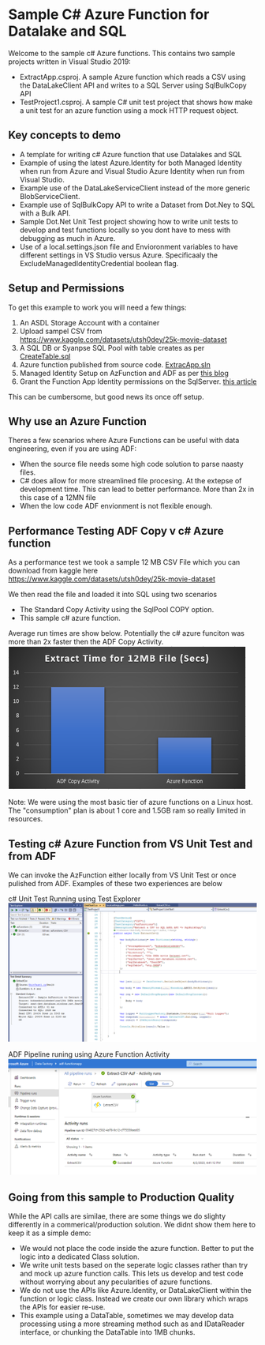 # Sample C# Azure Function for Datalake and SQL
Welcome to the sample c# Azure functions. This contains two sample projects written in Visual Studio 2019:
- ExtractApp.csproj. A sample Azure function which reads a CSV using the DataLakeClient API and writes to a SQL Server using SqlBulkCopy API
- TestProject1.csproj. A sample C# unit test project that shows how make a unit test for an azure function using a mock HTTP request object.

## Key concepts to demo
- A template for writing c# Azure function that use Datalakes and SQL
- Example of using the latest Azure.Identity for both Managed Identity when run from Azure and Visual Studio Azure Identity when run from Visual Studio.
- Example use of the DataLakeServiceClient instead of the more generic BlobServiceClient.
- Example use of SqlBulkCopy API to write a Dataset from Dot.Ney to SQL with a Bulk API.
- Sample Dot.Net Unit Test project showing how to write unit tests to develop and test functions locally so you dont have to mess with debugging as much in Azure.
- Use of a local.settings.json file and Envioronment variables to have different settings in VS Studio versus Azure. Specificaaly the ExcludeManagedIdentityCredential boolean flag.

## Setup and Permissions
To get this example to work you will need a few things:

1. An ASDL Storage Account with a container
2. Upload sampel CSV from https://www.kaggle.com/datasets/utsh0dey/25k-movie-dataset
3. A SQL DB or Syanpse SQL Pool with table creates as per [CreateTable.sql](Minimal/C#/CreateTable.sql)
4. Azure function published from source code. [ExtracApp.sln](Minimal/C%23/ExtractApp.sln)
5. Managed Identity Setup on AzFunction and ADF as per [this blog](https://prodata.ie/2022/06/16/enabling-managed-identity-authentication-on-azure-functions-in-data-factory/)
6. Grant the Function App Identity permissions on the SqlServer. [this article](https://learn.microsoft.com/en-us/azure/azure-functions/functions-identity-access-azure-sql-with-managed-identity)

This can be cumbersome, but good news its once off setup.

## Why use an Azure Function 
Theres a few scenarios where Azure Functions can be useful with data engineering, even if you are using ADF:
- When the source file needs some high code solution to parse naasty files.
- C# does allow for more streamlined file procesing. At the extepse of development time. This can lead to better performance. More than 2x in this case of a 12MN file
- When the low code ADF envionment is not flexible enough.

## Performance Testing ADF Copy v c# Azure function

As a performance test we took a sample 12 MB CSV File which you can download from kaggle here
https://www.kaggle.com/datasets/utsh0dey/25k-movie-dataset

We then read the file and loaded it into SQL using two scenarios
- The Standard Copy Activity using the SqlPool COPY option.
- This sample c# azure function.

Average run times are show below. Potentially the c# azure funciton was more than 2x faster then the ADF Copy Activity.
![Performance Comparison](Performance.PNG)

Note: We were using the most basic tier of azure functions on a Linux host. The "consumption" plan is about 1 core and 1.5GB ram so really limited in resources.

## Testing c# Azure Function from VS Unit Test and from ADF
We can invoke the AzFunction either locally from VS Unit Test or once pulished from ADF. Examples of these two experiences are below

c# Unit Test Running using Test Explorer
![C# Unit Test ](UnitTest.PNG)

ADF Pipeline runing using Azure Function Activity
![ADF Unit Test ](ADF.PNG)

## Going from this sample to Production Quality
While the API calls are similae, there are some things we do slighty differently in a commerical/production solution. We didnt show them here to keep it as a simple demo:

- We would not place the code inside the azure function. Better to put the logic into a dedicated Class solution.  
- We write unit tests based on the seperate logic classes rather than try and mock up azure function calls. This lets us develop and test code without worrying about any pecularities of azure functions.
- We do not use the APIs like Azure.Identity, or DataLakeClient within the function or logic class. Instead we create our own library which wraps the APIs for easier re-use.
- This example using a DataTable, sometimes we may develop data processing using a more streaming method such as and IDataReader interface, or chunking the DataTable into 1MB chunks.